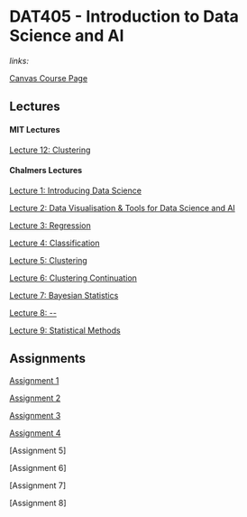 # DAT405 - Introduction to Data Science and AI

_links:_

[Canvas Course Page](https://chalmers.instructure.com/courses/10918)

## Lectures

#### MIT Lectures

[Lecture 12: Clustering](/lectures/mit-12-clustering.md)

#### Chalmers Lectures

[Lecture 1: Introducing Data Science](/lectures/lecture-1.md)

[Lecture 2: Data Visualisation & Tools for Data Science and AI](/lectures/lecture-2.md)

[Lecture 3: Regression](/lectures/lecture-3.md)

[Lecture 4: Classification](/lectures/lecture-4.md)

[Lecture 5: Clustering](/lectures/lecture-5.md)

[Lecture 6: Clustering Continuation](/lectures/lecture-6.md)

[Lecture 7: Bayesian Statistics](/lectures/lecture-7.md)

[Lecture 8: --](/lectures/lecture-8.md)

[Lecture 9: Statistical Methods](/lectures/lecture-9.md)

## Assignments

[Assignment 1](/assignments/assignment-1/notebook.ipynb)

[Assignment 2](/assignments/assignment-2/)

[Assignment 3](/assignments/assignment-3/)

[Assignment 4](/assignments/assignment-4/)

[Assignment 5]

[Assignment 6]

[Assignment 7]

[Assignment 8]
